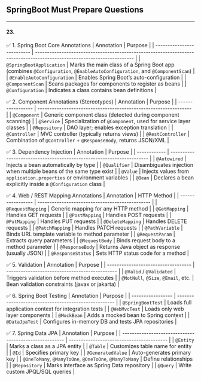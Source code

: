 ## SpringBoot Must Prepare Questions

---
#### 23.
✅ 1. Spring Boot Core Annotations
| Annotation                 | Purpose                                                                                                                 |
| -------------------------- | ----------------------------------------------------------------------------------------------------------------------- |
| `@SpringBootApplication`   | Marks the main class of a Spring Boot app (combines `@Configuration`, `@EnableAutoConfiguration`, and `@ComponentScan`) |
| `@EnableAutoConfiguration` | Enables Spring Boot’s auto-configuration                                                                                |
| `@ComponentScan`           | Scans packages for components to register as beans                                                                      |
| `@Configuration`           | Indicates a class contains bean definitions                                                                             |

✅ 2. Component Annotations (Stereotypes)
| Annotation        | Purpose                                                          |
| ----------------- | ---------------------------------------------------------------- |
| `@Component`      | Generic component class (detected during component scanning)     |
| `@Service`        | Specialization of `@Component`, used for service layer classes   |
| `@Repository`     | DAO layer; enables exception translation                         |
| `@Controller`     | MVC controller (typically returns views)                         |
| `@RestController` | Combination of `@Controller` + `@ResponseBody`, returns JSON/XML |

✅ 3. Dependency Injection
| Annotation   | Purpose                                                               |
| ------------ | --------------------------------------------------------------------- |
| `@Autowired` | Injects a bean automatically by type                                  |
| `@Qualifier` | Disambiguates injection when multiple beans of the same type exist    |
| `@Value`     | Injects values from `application.properties` or environment variables |
| `@Bean`      | Declares a bean explicitly inside a `@Configuration` class            |

✅ 4. Web / REST Mapping Annotations
| Annotation        | HTTP Method                                     |
| ----------------- | ----------------------------------------------- |
| `@RequestMapping` | Generic mapping for any HTTP method             |
| `@GetMapping`     | Handles GET requests                            |
| `@PostMapping`    | Handles POST requests                           |
| `@PutMapping`     | Handles PUT requests                            |
| `@DeleteMapping`  | Handles DELETE requests                         |
| `@PatchMapping`   | Handles PATCH requests                          |
| `@PathVariable`   | Binds URL template variable to method parameter |
| `@RequestParam`   | Extracts query parameters                       |
| `@RequestBody`    | Binds request body to a method parameter        |
| `@ResponseBody`   | Returns Java object as response (usually JSON)  |
| `@ResponseStatus` | Sets HTTP status code for a method              |

✅ 5. Validation
| Annotation                          | Purpose                                        |
| ----------------------------------- | ---------------------------------------------- |
| `@Valid` / `@Validated`             | Triggers validation before method executes     |
| `@NotNull`, `@Size`, `@Email`, etc. | Bean validation constraints (javax or jakarta) |

✅ 6. Spring Boot Testing
| Annotation        | Purpose                                              |
| ----------------- | ---------------------------------------------------- |
| `@SpringBootTest` | Loads full application context for integration tests |
| `@WebMvcTest`     | Loads only web layer components                      |
| `@MockBean`       | Adds a mocked bean to Spring context                 |
| `@DataJpaTest`    | Configures in-memory DB and tests JPA repositories   |

✅ 7. Spring Data JPA
| Annotation                                             | Purpose                                   |
| ------------------------------------------------------ | ----------------------------------------- |
| `@Entity`                                              | Marks a class as a JPA entity             |
| `@Table`                                               | Customizes table name for entity          |
| `@Id`                                                  | Specifies primary key                     |
| `@GeneratedValue`                                      | Auto-generates primary key                |
| `@OneToMany`, `@ManyToOne`, `@OneToOne`, `@ManyToMany` | Define relationships                      |
| `@Repository`                                          | Marks interface as Spring Data repository |
| `@Query`                                               | Write custom JPQL/SQL queries             |
